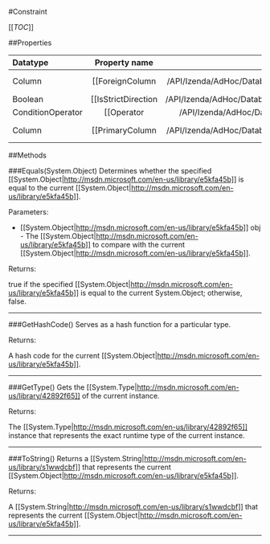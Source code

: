 #Constraint

[[_TOC_]]

##Properties

|Datatype|Property name|Property description|Default Value|
|:-------|:----------:|:-----------------:|:-----------:|
|Column|[[ForeignColumn|/API/Izenda/AdHoc/Database/CodeSamples/Izenda_AdHoc_Database_Constraint_ForeignColumn]]|Gets the foreign (righthand) [[Izenda.AdHoc.Database.Column|/API/Izenda/AdHoc/Database/Izenda-AdHoc-Database-Column]] for this constraint.|null|
|Boolean|[[IsStrictDirection|/API/Izenda/AdHoc/Database/CodeSamples/Izenda_AdHoc_Database_Constraint_IsStrictDirection]]||False|
|ConditionOperator|[[Operator|/API/Izenda/AdHoc/Database/CodeSamples/Izenda_AdHoc_Database_Constraint_Operator]]||AND|
|Column|[[PrimaryColumn|/API/Izenda/AdHoc/Database/CodeSamples/Izenda_AdHoc_Database_Constraint_PrimaryColumn]]|Gets the primary (lefthand) [[Izenda.AdHoc.Database.Column|/API/Izenda/AdHoc/Database/Izenda-AdHoc-Database-Column]] for this constraint.|null|


##Methods

###Equals(System.Object)
Determines whether the specified [[System.Object|http://msdn.microsoft.com/en-us/library/e5kfa45b]] is equal to the current [[System.Object|http://msdn.microsoft.com/en-us/library/e5kfa45b]].

Parameters: 

* [[System.Object|http://msdn.microsoft.com/en-us/library/e5kfa45b]] obj  - The [[System.Object|http://msdn.microsoft.com/en-us/library/e5kfa45b]] to compare with the current [[System.Object|http://msdn.microsoft.com/en-us/library/e5kfa45b]].





Returns:

true if the specified [[System.Object|http://msdn.microsoft.com/en-us/library/e5kfa45b]] is equal to the current System.Object; otherwise, false.


---


###GetHashCode()
 Serves as a hash function for a particular type.  





Returns:

A hash code for the current [[System.Object|http://msdn.microsoft.com/en-us/library/e5kfa45b]].


---


###GetType()
Gets the [[System.Type|http://msdn.microsoft.com/en-us/library/42892f65]] of the current instance.





Returns:

The [[System.Type|http://msdn.microsoft.com/en-us/library/42892f65]] instance that represents the exact runtime type of the current instance.


---


###ToString()
Returns a [[System.String|http://msdn.microsoft.com/en-us/library/s1wwdcbf]] that represents the current [[System.Object|http://msdn.microsoft.com/en-us/library/e5kfa45b]].





Returns:

A [[System.String|http://msdn.microsoft.com/en-us/library/s1wwdcbf]] that represents the current [[System.Object|http://msdn.microsoft.com/en-us/library/e5kfa45b]].


---


